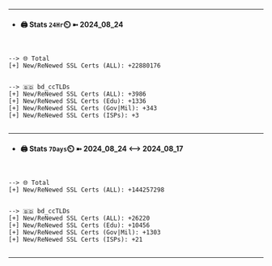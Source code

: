 

---
- #### 🖨️ **Stats** `24Hr`⏲️ ➼ 2024_08_24
```console


--> 🌐 Total
[+] New/ReNewed SSL Certs (ALL): +22880176


--> 🇧🇩 bd_ccTLDs
[+] New/ReNewed SSL Certs (ALL): +3986
[+] New/ReNewed SSL Certs (Edu): +1336
[+] New/ReNewed SSL Certs (Gov|Mil): +343
[+] New/ReNewed SSL Certs (ISPs): +3


```

---
- #### 🖨️ **Stats** `7Days`⏲️ ➼ 2024_08_24 <--> 2024_08_17
```console


--> 🌐 Total
[+] New/ReNewed SSL Certs (ALL): +144257298


--> 🇧🇩 bd_ccTLDs
[+] New/ReNewed SSL Certs (ALL): +26220
[+] New/ReNewed SSL Certs (Edu): +10456
[+] New/ReNewed SSL Certs (Gov|Mil): +1303
[+] New/ReNewed SSL Certs (ISPs): +21


```

---


